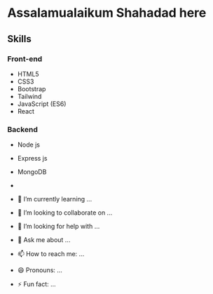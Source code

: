 # Assalamualaikum Shahadad here

## Skills
### Front-end
   - HTML5
   - CSS3
   - Bootstrap
   - Tailwind
   - JavaScript (ES6)
   - React
   
### Backend 
   - Node js
   - Express js
   - MongoDB

- 
- 🌱 I’m currently learning ...
- 👯 I’m looking to collaborate on ...
- 🤔 I’m looking for help with ...
- 💬 Ask me about ...
- 📫 How to reach me: ...
- 😄 Pronouns: ...
- ⚡ Fun fact: ...
